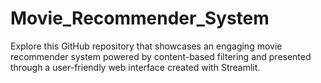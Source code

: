 # Movie_Recommender_System
Explore this GitHub repository that showcases an engaging movie recommender system powered by content-based filtering and presented through a user-friendly web interface created with Streamlit.
